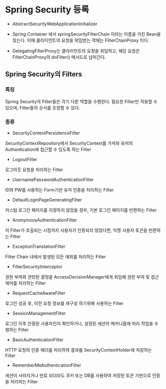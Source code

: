 # Spring Security 등록

 * AbstractSecurityWebApplicationInitializer



 * Spring Container 에서 springSecurityFilterChain 이라는 이름을 가진 Bean을 찾는다. 이때 클라이언트의 요청을 위임받는 객체는 FilterChainProxy 이다.
 * DelegatingFilterProxy는 클라이언트의 요청을 위임하고, 해당 요청은 FilterChainProxy의 doFilter() 메서드로 넘어간다.


## Spring Security의 Filters

### 특징

Spring Security의 Filter들은 각기 다른 역할을 수행한다.
필요한 Filter만 적용할 수 있으며, Filter들의 순서를 조정할 수 있다.

### 종류

- SecurityContextPersistenceFilter

SecurityContextRepository에서 SecurityContext를 가져와 유저의 Authentication에 접근할 수 있도록 하는 Filter

- LogoutFilter

로그아웃 요청을 처리하는 Filter

- UsernamePasswordAuthenticationFilter

ID와 PW를 사용하는 Form기반 유저 인증을 처리하는 Filter

- DefaultLoginPageGeneratingFilter

커스텀 로그인 페이지를 지정하지 않았을 경우, 기본 로그인 페이지를 반환하는 Filter

- AnonymousAuthenticationFilter

이 Filter가 호출되는 시점까지 사용자가 인증되지 않았다면, 익명 사용자 토큰을 반환하는 Filter

- ExceptionTranslationFilter

Filter Chain 내에서 발생된 모든 예외를 처리하는 Filter

- FilterSecurityInterceptor

권한 부여와 관련된 결정을 AccessDecisionManager에게 위임해 권한 부여 및 접근 제어를 처리하는 Filter

- RequestCacheAwareFilter

로그인 성공 후, 이전 요청 정보를 재구성 하기위해 사용하는 Filter

- SessionManagementFilter

로그인 이후 인증된 사용자인지 확인하거나, 설정된 세션의 메커니즘에 따라 작업을 수행하는 Filter

- BasicAuthenticationFilter

HTTP 요청의 인증 헤더를 처리하여 결과를 SecurityContextHolder에 저장하는 Filter

- RememberMeAuthenticationFilter

세션이 사라지거나 만료 되더라도 쿠키 또는 DB를 사용하여 저장된 토큰 기반으로 인증을 처리하는 Filter





